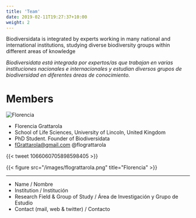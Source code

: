 ```yaml
---
title: 'Team'
date: 2019-02-11T19:27:37+10:00
weight: 2
---
```


Biodiversidata is integrated by experts working in many national and international institutions, studying diverse biodiversity groups within different areas of knowledge

*Biodiversidata está integrada por expertos/as que trabajan en varias instituciones nacionales e internacionales y estudian diversos grupos de biodiversidad en diferentes áreas de conocimiento.*



# Members


![Florencia](/images/flograttarola.png)

+ Florencia Grattarola
+ School of Life Sciences, University of Lincoln, United Kingdom
+ PhD Student. Founder of Biodiversidata
+ fGrattarola@gmail.com @flograttarola


{{< tweet 1066060705898598405 >}}


{{< figure src="/images/flograttarola.png" title="Florencia" >}}


---


+ Name / Nombre
+ Institution / Institución
+ Research Field & Group of Study / Área de Investigación y Grupo de Estudio
+ Contact (mail, web & twitter) / Contacto